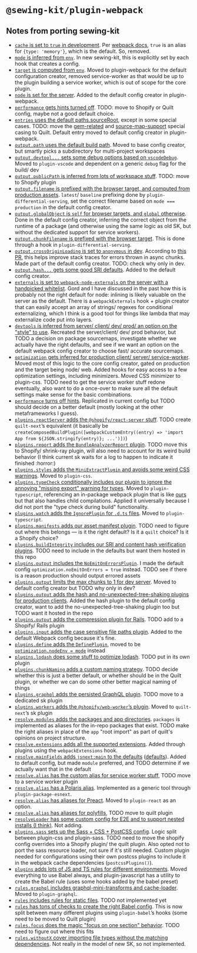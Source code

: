 # `@sewing-kit/plugin-webpack`

## Notes from porting sewing-kit

- [`cache` is set to `true` in development](https://github.com/Shopify/sewing-kit/blob/1c5e7acd53786fa7530c60e3d9cdeb39e9433896/packages/sewing-kit/src/tools/webpack/config/index.ts#L82). Per [webpack docs](https://webpack.js.org/configuration/other-options/#cache), `true` is an alias for `{type: 'memory'}`, which is the default. So, removed.
- [`mode` is inferred from `env`](https://github.com/Shopify/sewing-kit/blob/1c5e7acd53786fa7530c60e3d9cdeb39e9433896/packages/sewing-kit/src/tools/webpack/config/index.ts#L83). In new sewing-kit, this is explicitly set by each hook that creates a config.
- [`target` is computed from `env`](https://github.com/Shopify/sewing-kit/blob/1c5e7acd53786fa7530c60e3d9cdeb39e9433896/packages/sewing-kit/src/tools/webpack/config/index.ts#L84-L88). Moved to plugin-webpack for the default configuration creator, removed service-worker as that would be up to the plugin building a service worker, which is out of scope for the core plugin.
- [`node` is set for the server](https://github.com/Shopify/sewing-kit/blob/1c5e7acd53786fa7530c60e3d9cdeb39e9433896/packages/sewing-kit/src/tools/webpack/config/index.ts#L89-L95). Added to the default config creator in plugin-webpack.
- [`performance` gets hints turned off](https://github.com/Shopify/sewing-kit/blob/1c5e7acd53786fa7530c60e3d9cdeb39e9433896/packages/sewing-kit/src/tools/webpack/config/index.ts#L108). TODO: move to Shopify or Quilt config, maybe not a good default choice.
- [`entries` uses the default paths.sourceRoot](https://github.com/Shopify/sewing-kit/blob/1c5e7acd53786fa7530c60e3d9cdeb39e9433896/packages/sewing-kit/src/tools/webpack/config/entry.ts#L13), except in some special cases. TODO: move the [gem-related](https://github.com/Shopify/sewing-kit/blob/1c5e7acd53786fa7530c60e3d9cdeb39e9433896/packages/sewing-kit/src/tools/webpack/config/entry.ts#L20-L22) and [source-map-support](https://github.com/Shopify/sewing-kit/blob/1c5e7acd53786fa7530c60e3d9cdeb39e9433896/packages/sewing-kit/src/tools/webpack/config/entry.ts#L13) special casing to Quilt. Default entry moved to default config creator in plugin-webpack.
- [`output.path` uses the default build path](https://github.com/Shopify/sewing-kit/blob/1c5e7acd53786fa7530c60e3d9cdeb39e9433896/packages/sewing-kit/src/tools/webpack/config/output.ts#L27). Moved to base config creator, but smartly picks a subdirectory for multi-project workspaces
- [`output.devtool...` sets some debug options based on `vscodeDebug`](https://github.com/Shopify/sewing-kit/blob/1c5e7acd53786fa7530c60e3d9cdeb39e9433896/packages/sewing-kit/src/tools/webpack/config/output.ts#L13-L19). Moved to `plugin-vscode` and dependent on a generic `debug` flag for the build/ dev
- [`output.publicPath` is inferred from lots of workspace stuff](https://github.com/Shopify/sewing-kit/blob/1c5e7acd53786fa7530c60e3d9cdeb39e9433896/packages/sewing-kit/src/tools/webpack/config/output.ts#L28). TODO: move to Shopify plugin
- [`output.filename` is prefixed with the browser target, and computed from production assets](https://github.com/Shopify/sewing-kit/blob/1c5e7acd53786fa7530c60e3d9cdeb39e9433896/packages/sewing-kit/src/tools/webpack/config/output.ts#L29-L33). `latest`/ `baseline` prefixing done by `plugin-differential-serving`, set the correct filename based on `mode === production` in the default config creator.
- [`output.globalObject` is `self` for browser targets, and `global` otherwise](https://github.com/Shopify/sewing-kit/blob/1c5e7acd53786fa7530c60e3d9cdeb39e9433896/packages/sewing-kit/src/tools/webpack/config/output.ts#L34). Done in the default config creator, inferring the correct object from the runtime of a package (and otherwise using the same logic as old SK, but without the dedicated support for service workers).
- [`output.chunkFilename` is prefixed with the browser target](https://github.com/Shopify/sewing-kit/blob/1c5e7acd53786fa7530c60e3d9cdeb39e9433896/packages/sewing-kit/src/tools/webpack/config/output.ts#L34). This is done through a hook in `plugin-differential-serving`.
- [`output.crossOriginLoading` is set to `anonymous` in dev](https://github.com/Shopify/sewing-kit/blob/1c5e7acd53786fa7530c60e3d9cdeb39e9433896/packages/sewing-kit/src/tools/webpack/config/output.ts#L36). According to [this PR](https://github.com/Shopify/sewing-kit/commit/505da21e90d72355d0aadbef9ccafe3959454710), this helps improve stack traces for errors thrown in async chunks. Made part of the default config creator. TODO: check why only in dev.
- [`output.hash...` gets some good SRI defaults](https://github.com/Shopify/sewing-kit/blob/1c5e7acd53786fa7530c60e3d9cdeb39e9433896/packages/sewing-kit/src/tools/webpack/config/output.ts#L38-L39). Added to the default config creator.
- [`externals` is set to `webpack-node-externals` on the server with a handpicked whitelist](https://github.com/Shopify/sewing-kit/blob/1c5e7acd53786fa7530c60e3d9cdeb39e9433896/packages/sewing-kit/src/tools/webpack/config/externals.ts). Gord and I have discussed in the past how this is probably not the right default for node: inlining is likely valuable on the server as the default. There is a `webpackExternals` hook + plugin creator that can easily accept an array of strings/ regexes for conditional externalizing, which I think is a good tool for things like lambda that may externalize code put into layers.
- [`devtools` is inferred from server/ client/ dev/ prod/ an option on the "style" to use](https://github.com/Shopify/sewing-kit/blob/1c5e7acd53786fa7530c60e3d9cdeb39e9433896/packages/sewing-kit/src/tools/webpack/config/devtool.ts). Recreated the server/client/ dev/ prod behavior, but TODO a decision on package sourcemaps, investigate whether we actually have the right defaults, and see if we want an option on the default webpack config creator to choose fast/ accurate sourcemaps.
- [`optimization` gets inferred for production client/ server/ service-worker](https://github.com/Shopify/sewing-kit/blob/1c5e7acd53786fa7530c60e3d9cdeb39e9433896/packages/sewing-kit/src/tools/webpack/config/optimization.ts). Moved most of this logic to the core config creator, gated on production and the target being node/ web. Added hooks for easy access to a few optimization settings, including minimizers. Moved CSS minimizer to plugin-css. TODO need to get the service worker stuff redone eventually, also want to do a once-over to make sure all the default settings make sense for the basic combinations.
- [`performance` turns off hints](https://github.com/Shopify/sewing-kit/blob/1c5e7acd53786fa7530c60e3d9cdeb39e9433896/packages/sewing-kit/src/tools/webpack/config/index.ts#L108). Replicated in current config but TODO should decide on a better default (mostly looking at the other metaframeworks I guess).
- [`plugins.reactServer` adds the `@shopify/react-server` stuff](https://github.com/Shopify/sewing-kit/blob/1c5e7acd53786fa7530c60e3d9cdeb39e9433896/packages/sewing-kit/src/tools/webpack/config/plugins.ts#L31-L36). TODO create `quilt-next`’s equivalent (it basically be `createComposedBuildPlugin([webpackCustomEntry((entry) => 'import App from ${JSON.stringify(entry)}; ...')])`)
- [`plugins.report` adds the `BundleAnalyzerReport` plugin](https://github.com/Shopify/sewing-kit/blob/1c5e7acd53786fa7530c60e3d9cdeb39e9433896/packages/sewing-kit/src/tools/webpack/config/plugins.ts#L38-L51). TODO move this to Shopify/ shrink-ray plugin, will also need to account for its weird build behavior (I think current sk waits for a log to happen to indicate it finished :horror:)
- [`plugins.styles` adds the `MiniExtractPlugin` and avoids some weird CSS warnings](https://github.com/Shopify/sewing-kit/blob/1c5e7acd53786fa7530c60e3d9cdeb39e9433896/packages/sewing-kit/src/tools/webpack/config/plugins.ts#L53-L71). Moved to `plugin-css`.
- [`plugins.typeCheck` conditionally includes our plugin to ignore the annoying "missing export" warning for types](https://github.com/Shopify/sewing-kit/blob/1c5e7acd53786fa7530c60e3d9cdeb39e9433896/packages/sewing-kit/src/tools/webpack/config/plugins.ts#L73-L86). Moved to `plugin-typescript`, referencing an in-package webpack plugin that is like [ours](https://github.com/Shopify/sewing-kit/blob/1c5e7acd53786fa7530c60e3d9cdeb39e9433896/packages/webpack-ignore-typescript-export-warnings-plugin/src/index.ts) but that also handles child compilations. Applied it universally because I did not port the "type check during build" functionality.
- [`plugins.watch` adds the `IgnorePlugin` for `.d.ts` files](https://github.com/Shopify/sewing-kit/blob/1c5e7acd53786fa7530c60e3d9cdeb39e9433896/packages/sewing-kit/src/tools/webpack/config/plugins.ts#L88-L90). Moved to `plugin-typescript`.
- [`plugins.manifests` adds our asset manifest plugin](https://github.com/Shopify/sewing-kit/blob/1c5e7acd53786fa7530c60e3d9cdeb39e9433896/packages/sewing-kit/src/tools/webpack/config/plugins.ts#L92-L132). TODO need to figure out where this belongs — is it the right default? Is it a `quilt` choice? Is it a Shopify choice?
- [`plugins.buildIntegrity` includes our SRI and content hash verification plugins](https://github.com/Shopify/sewing-kit/blob/1c5e7acd53786fa7530c60e3d9cdeb39e9433896/packages/sewing-kit/src/tools/webpack/config/plugins.ts#L134-L150). TODO need to include in the defaults but want them hosted in this repo
- [`plugins.output` includes the `NoEmitOnErrorsPlugin`](https://github.com/Shopify/sewing-kit/blob/1c5e7acd53786fa7530c60e3d9cdeb39e9433896/packages/sewing-kit/src/tools/webpack/config/plugins.ts#L155). I made the default config `optimization.noEmitOnErrors = true` instead. TODO see if there is a reason production should output errored assets
- [`plugins.output` limits the max chunks to 1 for dev server](https://github.com/Shopify/sewing-kit/blob/1c5e7acd53786fa7530c60e3d9cdeb39e9433896/packages/sewing-kit/src/tools/webpack/config/plugins.ts#L156-L159). Moved to default config creator but TODO why only in dev?
- [`plugins.output` adds the hash and no-unexpected-tree-shaking plugins for production clients](https://github.com/Shopify/sewing-kit/blob/1c5e7acd53786fa7530c60e3d9cdeb39e9433896/packages/sewing-kit/src/tools/webpack/config/plugins.ts#L160-L163). Added the hash plugin to the default config creator, want to add the no-unexpected-tree-shaking plugin too but TODO want it hosted in the repo
- [`plugins.output` adds the compression plugin for Rails](https://github.com/Shopify/sewing-kit/blob/1c5e7acd53786fa7530c60e3d9cdeb39e9433896/packages/sewing-kit/src/tools/webpack/config/plugins.ts#L169-L171). TODO add to a Shopify/ Rails plugin
- [`plugins.input` adds the case sensitive file paths plugin](https://github.com/Shopify/sewing-kit/blob/1c5e7acd53786fa7530c60e3d9cdeb39e9433896/packages/sewing-kit/src/tools/webpack/config/plugins.ts#L176-L178). Added to the default Webpack config because it's fine.
- [`plugins.define` adds the `DefinePlugin`](https://github.com/Shopify/sewing-kit/blob/1c5e7acd53786fa7530c60e3d9cdeb39e9433896/packages/sewing-kit/src/tools/webpack/config/plugins.ts#L180-L185), moved to be [`optimization.nodeEnv = mode`](https://webpack.js.org/configuration/optimization/#optimizationnodeenv) instead
- [`plugins.lodash` does some stuff to optimize lodash](https://github.com/Shopify/sewing-kit/blob/1c5e7acd53786fa7530c60e3d9cdeb39e9433896/packages/sewing-kit/src/tools/webpack/config/plugins.ts#L187-L206). TODO put in its own plugin
- [`plugins.chunkNaming` adds a custom naming strategy](https://github.com/Shopify/sewing-kit/blob/1c5e7acd53786fa7530c60e3d9cdeb39e9433896/packages/sewing-kit/src/tools/webpack/config/plugins.ts#L208-L232). TODO decide whether this is just a better default, or whether should be in the Quilt plugin, or whether we can do some other better magical naming of things
- [`plugins.graphql` adds the persisted GraphQL plugin](https://github.com/Shopify/sewing-kit/blob/1c5e7acd53786fa7530c60e3d9cdeb39e9433896/packages/sewing-kit/src/tools/webpack/config/plugins.ts#L234-L240). TODO move to a dedicated sk plugin
- [`plugins.workers` adds the `@shopify/web-worker`’s plugin](https://github.com/Shopify/sewing-kit/blob/1c5e7acd53786fa7530c60e3d9cdeb39e9433896/packages/sewing-kit/src/tools/webpack/config/plugins.ts#L242-L253). Moved to `quilt-next`’s sk plugin
- [`resolve.modules` adds the packages and app directories](https://github.com/Shopify/sewing-kit/blob/1c5e7acd53786fa7530c60e3d9cdeb39e9433896/packages/sewing-kit/src/tools/webpack/config/resolve.ts#L21). `packages` is implemented as aliases for the in-repo packages that exist. TODO make the right aliases in place of the `app` "root import" as part of quilt's opinions on project structure.
- [`resolve.extensions` adds all the supported extensions](https://github.com/Shopify/sewing-kit/blob/1c5e7acd53786fa7530c60e3d9cdeb39e9433896/packages/sewing-kit/src/tools/webpack/config/resolve.ts#L22-L30). Added through plugins using the `webpackExtensions` hook.
- [`resolve.mainFields` adds `jsnext:main` to the defaults](https://github.com/Shopify/sewing-kit/blob/1c5e7acd53786fa7530c60e3d9cdeb39e9433896/packages/sewing-kit/src/tools/webpack/config/resolve.ts#L31-L35) ([defaults](https://webpack.js.org/configuration/resolve/#resolvemainfields)). Added to default config, but made `module` preferred, and TODO determine if we actually want that in the default
- [`resolve.alias` has the custom alias for service worker stuff](https://github.com/Shopify/sewing-kit/blob/1c5e7acd53786fa7530c60e3d9cdeb39e9433896/packages/sewing-kit/src/tools/webpack/config/resolve.ts#L38-L44), TODO move to a service worker plugin
- [`resolve.alias` has a Polaris alias](https://github.com/Shopify/sewing-kit/blob/1c5e7acd53786fa7530c60e3d9cdeb39e9433896/packages/sewing-kit/src/tools/webpack/config/resolve.ts#L45-L50). Implemented as a generic tool through `plugin-package-esnext`.
- [`resolve.alias` has aliases for Preact](https://github.com/Shopify/sewing-kit/blob/1c5e7acd53786fa7530c60e3d9cdeb39e9433896/packages/sewing-kit/src/tools/webpack/config/resolve.ts#L51-L55). Moved to `plugin-react` as an option.
- [`resolve.alias` has aliases for polyfills](https://github.com/Shopify/sewing-kit/blob/1c5e7acd53786fa7530c60e3d9cdeb39e9433896/packages/sewing-kit/src/tools/webpack/config/resolve.ts#L56), TODO move to quilt plugin
- [`resolveLoader` has some custom config for E2E and to support nested installs (I think)](https://github.com/Shopify/sewing-kit/blob/1c5e7acd53786fa7530c60e3d9cdeb39e9433896/packages/sewing-kit/src/tools/webpack/config/index.ts#L153-L159). Not adding.
- [`plugins.sass` sets up the Sass + CSS + PostCSS config](https://github.com/Shopify/sewing-kit/blob/1c5e7acd53786fa7530c60e3d9cdeb39e9433896/packages/sewing-kit/src/tools/webpack/config/rules.ts#L30-L107). Logic split between plugin-css and plugin-sass. TODO need to move the shopify config overrides into a Shopify plugin/ the quilt plugin. Also opted not to port the sass resource loader, not sure if it's still needed. Custom plugin needed for configurations using their own postcss plugins to include it in the webpack cache dependencies (`postcssPlugins()`).
- [`plugins` adds lots of JS and TS rules for different environments](https://github.com/Shopify/sewing-kit/blob/1c5e7acd53786fa7530c60e3d9cdeb39e9433896/packages/sewing-kit/src/tools/webpack/config/rules.ts#L324-L518). Moved everything to use Babel always, and plugin-javascript has a utility to create the Babel rule (uses some hooks added by the babel preset)
- [`rules.graphql` includes graphql-mini-transforms and cache-loader](https://github.com/Shopify/sewing-kit/blob/1c5e7acd53786fa7530c60e3d9cdeb39e9433896/packages/sewing-kit/src/tools/webpack/config/rules.ts#L520-L541). Moved to `plugin-graphql`.
- [`rules` includes rules for static files](https://github.com/Shopify/sewing-kit/blob/1c5e7acd53786fa7530c60e3d9cdeb39e9433896/packages/sewing-kit/src/tools/webpack/config/rules.ts#L109-L214). TODO not implemented yet
- [`rules` has tons of checks to create the right Babel config](https://github.com/Shopify/sewing-kit/blob/1c5e7acd53786fa7530c60e3d9cdeb39e9433896/packages/sewing-kit/src/tools/webpack/config/rules.ts#L216-L322). This is now split between many different plugins using `plugin-babel`’s hooks (some need to be moved to Quilt plugin)
- [`rules.focus` does the magic "focus on one section" behavior](https://github.com/Shopify/sewing-kit/blob/1c5e7acd53786fa7530c60e3d9cdeb39e9433896/packages/sewing-kit/src/tools/webpack/config/rules.ts#L543-L571). TODO need to figure out where this fits
- [`rules.withoutX` cover importing file types without the matching dependencies](https://github.com/Shopify/sewing-kit/blob/1c5e7acd53786fa7530c60e3d9cdeb39e9433896/packages/sewing-kit/src/tools/webpack/config/rules.ts#L573-L596). Not really in the model of new SK, so not implemented.
